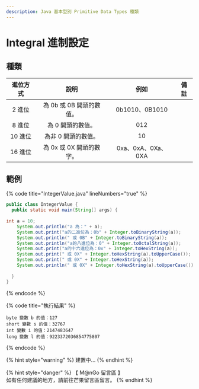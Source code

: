 ```yaml
---
description: Java 基本型別 Primitive Data Types 種類
---
```


# Integral 進制設定

## 種類

|  進位方式 |        說明        |        例如       |  備註 |
| :---: | :--------------: | :-------------: | :-: |
|  2 進位 | 為 0b 或 0B 開頭的數值。 |  0b1010、0B1010  |     |
|  8 進位 |    為 0 開頭的數值。    |       012       |     |
| 10 進位 |    為非 0 開頭的數值。   |        10       |     |
| 16 進位 | 為 0x 或 0X 開頭的數字。 | 0xa、0xA、0Xa、0XA |     |

## 範例

{% code title="IntegerValue.java" lineNumbers="true" %}
```java
public class IntegerValue {
  public static void main(String[] args) {
		    
int a = 10;
	System.out.println("a 為：" + a);
	System.out.print("a的二進位為：0b" + Integer.toBinaryString(a));
	System.out.println(" 或 0B" + Integer.toBinaryString(a));
	System.out.println("a的八進位為：0" + Integer.toOctalString(a));
	System.out.print("a的十六進位為：0x" + Integer.toHexString(a));
	System.out.print(" 或 0X" + Integer.toHexString(a).toUpperCase());
	System.out.print(" 或 0X" + Integer.toHexString(a));
	System.out.println(" 或 0X" + Integer.toHexString(a).toUpperCase());
	
  }
}
```
{% endcode %}

{% code title="執行結果" %}
```
byte 變數 b 的值：127
short 變數 s 的值：32767
int 變數 i 的值：2147483647
long 變數 l 的值：9223372036854775807
```
{% endcode %}

{% hint style="warning" %}
建置中...
{% endhint %}

{% hint style="danger" %}
【 M@nGo 留言區 】\
如有任何建議的地方，請前往芒果留言區留言。
{% endhint %}
